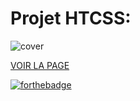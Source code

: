 # Projet HTCSS: 
![cover](https://www.dcplanet.fr/wp-content/uploads/2013/08/Arrow-Saison2.jpg)

[VOIR LA PAGE](https://rayanler.github.io/projet-arrowRH/)

[![forthebadge](https://forthebadge.com/images/featured/featured-powered-by-electricity.svg)](https://forthebadge.com)